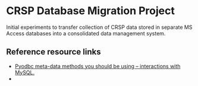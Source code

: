 # CRSP Database Migration Project

Initial experiments to transfer collection of CRSP data stored in separate MS
Access databases into a consolidated data management system.

## Reference resource links

- [Pyodbc meta-data methods you should be using – interactions with MySQL.](https://joshuaotwell.com/pyodbc-meta-data-methods-you-should-be-using-interactions-with-mysql/)
- 